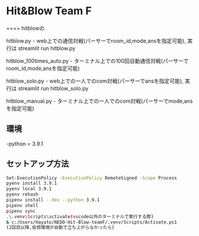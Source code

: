 # Hit&Blow Team F

====
hitblowの

hitblow.py - web上での通信対戦(パーサーでroom_id,mode,ansを指定可能), 実行は streamlit run hitblow.py

hitblow_100times_auto.py - ターミナル上での100回自動通信対戦(パーサーでroom_id,mode,ansを指定可能)

hitblow_solo.py - web上での一人でのcom対戦(パーサーでansを指定可能), 実行は streamlit run hitblow_solo.py

hitblow_manual.py - ターミナル上での一人でのcom対戦(パーサーでmode,ansを指定可能)

## 環境

-python = 3.9.1

## セットアップ方法

```sh
Set-ExecutionPolicy -ExecutionPolicy RemoteSigned -Scope Process
pyenv install 3.9.1
pyenv local 3.9.1
pyenv rehash
pipenv install --dev --python 3.9.1
pipenv shell
pipenv sync
.\.venv\Scripts\activate(vscode以外のターミナルで実行する際)
& c:/Users/Hayato/NEDO-Hit-Blow-teamF/.venv/Scripts/Activate.ps1
(2回目以降,仮想環境が自動で立ち上がらなかったら)
```

